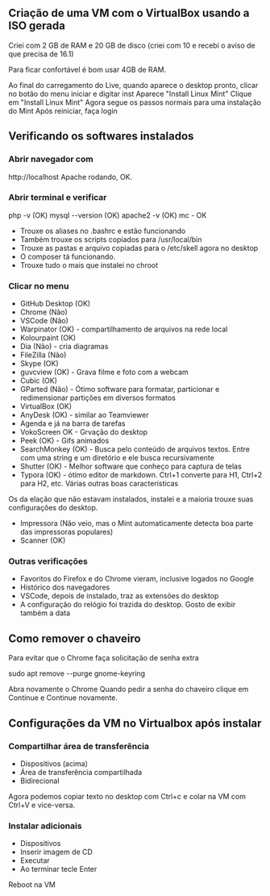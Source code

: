 ## Criação de uma VM com o VirtualBox usando a ISO gerada

Criei com 2 GB de RAM e 20 GB de disco (criei com 10 e recebi o aviso de que precisa de 16.1)

Para ficar confortável é bom usar 4GB de RAM.

Ao final do carregamento do Live, quando aparece o desktop pronto, clicar no botão do menu iniciar e digitar
inst
Aparece "Install Linux Mint"
Clique em "Install Linux Mint"
Agora segue os passos normais para uma instalação do Mint
Após reiniciar, faça login

## Verificando os softwares instalados

### Abrir navegador com

http://localhost
Apache rodando, OK.

### Abrir terminal e verificar

php -v (OK)
mysql --version (OK)
apache2 -v (OK)
mc - OK

- Trouxe os aliases no .bashrc e estão funcionando
- Também trouxe os scripts copiados para /usr/local/bin
- Trouxe as pastas e arquivo copiadas para o /etc/skell agora no desktop
- O composer tá funcionando.
- Trouxe tudo o mais que instalei no chroot

### Clicar no menu

- GitHub Desktop (OK)
- Chrome (Não)
- VSCode (Não)
- Warpinator (OK) - compartilhamento de arquivos na rede local
- Kolourpaint (OK)
- Dia (Não) - cria diagramas
- FileZilla (Não)
- Skype (OK)
- guvcview (OK) - Grava filme e foto com a webcam
- Cubic (OK)
- GParted (Não) - Ótimo software para formatar, particionar e redimensionar partições em diversos formatos
- VirtualBox (OK)
- AnyDesk (OK) - similar ao Teamviewer
- Agenda e já na barra de tarefas
- VokoScreen OK - Grvação do desktop
- Peek (OK) - Gifs animados
- SearchMonkey (OK) - Busca pelo conteúdo de arquivos textos. Entre com uma string e um diretório e ele busca recursivamente
- Shutter (OK) - Melhor software que conheço para captura de telas
- Typora (OK) - ótimo editor de markdown. Ctrl+1 converte para H1, Ctrl+2 para H2, etc. Várias outras boas características

Os da elação que não estavam instalados, instalei e a maioria trouxe suas configurações do desktop.

- Impressora (Não veio, mas o Mint automaticamente detecta boa parte das impressoras populares)
- Scanner (OK)

### Outras verificações

- Favoritos do Firefox e do Chrome vieram, inclusive logados no Google
- Histórico dos navegadores
- VSCode, depois de instalado, traz as extensões do desktop
- A configuração do relógio foi trazida do desktop. Gosto de exibir também a data

## Como remover o chaveiro

Para evitar que o Chrome faça solicitação de senha extra

sudo apt remove --purge gnome-keyring

Abra novamente o Chrome
Quando pedir a senha do chaveiro clique em Continue e Continue novamente.

## Configurações da VM no Virtualbox após instalar


### Compartilhar área de transferência
- Dispositivos (acima)
- Área de transferência compartilhada
- Bidirecional

Agora podemos copiar texto no desktop com Ctrl+c e colar na VM com Ctrl+V e vice-versa.

### Instalar adicionais
- Dispositivos
- Inserir imagem de CD
- Executar
- Ao terminar tecle Enter

Reboot na VM


